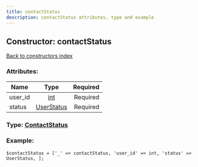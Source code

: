 ```yaml
---
title: contactStatus
description: contactStatus attributes, type and example
---
```

## Constructor: contactStatus  
[Back to constructors index](index.md)



### Attributes:

| Name     |    Type       | Required |
|----------|:-------------:|---------:|
|user\_id|[int](../types/int.md) | Required|
|status|[UserStatus](../types/UserStatus.md) | Required|



### Type: [ContactStatus](../types/ContactStatus.md)


### Example:

```
$contactStatus = ['_' => contactStatus, 'user_id' => int, 'status' => UserStatus, ];
```